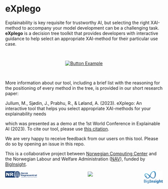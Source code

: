 <!---
<p align="center">
<img width="70%" src="./images/explego.png">
</p>
--->

# eXplego

Explainability is key requisite for trustworthy AI, but selecting the right XAI-method to accompany your model development can be a challenging task. **eXplego** is a decision tree toolkit that provides developers with interactive guidance to help select an appropriate XAI-method for their particular use case.

<br>

<div align = center>
  
[![Button Example]][Link]

[Button Example]: https://img.shields.io/badge/Try_the_tool!-37a779?style=for-the-badge
[Link]: https://explego.nr.no 
</div>

<br>
  
<!---

<style>
.button {
  background-color: #008CBA; /* Blue */
  border: none;
  color: white;
  padding: 10px 32px;
  text-align: center;
  text-decoration: none;
  display: inline-block;
  font-size: 18px;
  margin: 4px 2px;
  cursor: pointer;
}
.center {
  display: flex;
  justify-content: center;
  align-items: center;
  height: 150px;  
  }
</style>
<div class="center">
  <button class="btn btn-success" onclick="location.href='https://explego.nr.no';">Try the tool!</button>
</div>
--->


More information about our tool, including a brief list with the reasoning for the positioning of every method in the tree, is provided in our short research paper:

Jullum, M., Sjødin, J., Prabhu, R., & Løland, A. (2023). eXplego: An interactive tool that helps you select appropriate XAI-methods for your explainability needs

which was presented as a demo at the 1st World Conference in Explainable AI (2023).
To cite our tool, please use [this citation](./CITATION.bib).

We are very happy to receive feedback from our users on this tool. Please do so by opening an issue in this repo.

This is a collaborative project between [Norwegian Computing Center](https://nr.no/en/) and the Norwegian Labour and Welfare Administration ([NAV](https://nav.no)),  funded by [BigInsight](https://www.biginsight.no).




<div class="center">
<p align="center">
<img align="left" width="20%" src="./images/NR-logo_utvidet.png" style="vertical-align: bottom">
<img width="10%" src="./images/R%C3%B8d.png" style="vertical-align: bottom">
<img align="right" width="12%" src="./images/BigI_logo_RGB.png" style="vertical-align: bottom">
</p>
</div>
